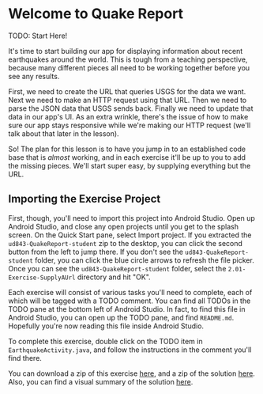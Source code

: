 # Welcome to Quake Report

TODO: Start Here!

It's time to start building our app for displaying information about recent earthquakes around the world. This is tough from a teaching perspective, because many different pieces all need to be working together before you see any results.
  
First, we need to create the URL that queries USGS for the data we want. Next we need to make an HTTP request using that URL. Then we need to parse the JSON data that USGS sends back. Finally we need to update that data in our app's UI. As an extra wrinkle, there's the issue of how to make sure our app stays responsive while we're making our HTTP request (we'll talk about that later in the lesson).

So! The plan for this lesson is to have you jump in to an established code base that is _almost_ working, and in each exercise it'll be up to you to add the missing pieces. We'll start super easy, by supplying everything but the URL.

## Importing the Exercise Project

First, though, you'll need to import this project into Android Studio. Open up Android Studio, and close any open projects until you get to the splash screen. On the Quick Start pane, select Import project. If you extracted the `ud843-QuakeReport-student` zip to the desktop, you can click the second button from the left to jump there. If you don't see the `ud843-QuakeReport-student` folder, you can click the blue circle arrows to refresh the file picker. Once you can see the `ud843-QuakeReport-student` folder, select the `2.01-Exercise-SupplyAUrl` directory and hit "OK".

Each exercise will consist of various tasks you'll need to complete, each of which will be tagged with a TODO comment. You can find all TODOs in the TODO pane at the bottom left of Android Studio. In fact, to find this file in Android Studio, you can open up the TODO pane, and find `README.md`. Hopefully you're now reading this file inside Android Studio.

To complete this exercise, double click on the TODO item in `EarthquakeActivity.java`, and follow the instructions in the comment you'll find there.


You can download a zip of this exercise [here](https://github.com/udacity/ud843-QuakeReport/archive/2.01-Exercise-SupplyAUrl.zip), and a zip of the solution [here](https://github.com/udacity/ud843-QuakeReport/archive/2.01-Solution-SupplyAUrl.zip). Also, you can find a visual summary of the solution [here](https://github.com/udacity/ud843-QuakeReport/compare/2.01-Exercise-SupplyAUrl...2.01-Solution-SupplyAUrl).

